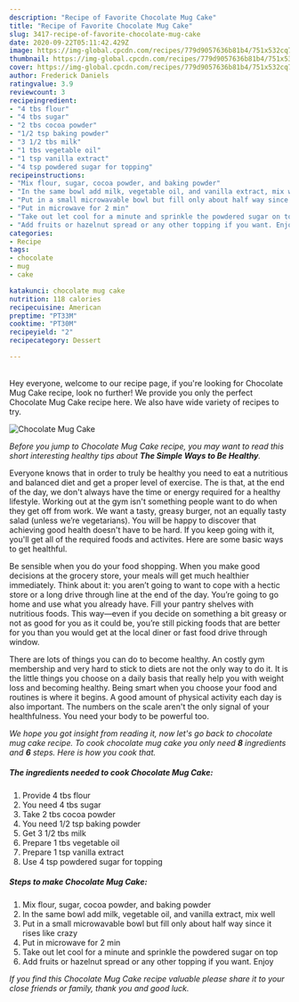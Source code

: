 ```yaml
---
description: "Recipe of Favorite Chocolate Mug Cake"
title: "Recipe of Favorite Chocolate Mug Cake"
slug: 3417-recipe-of-favorite-chocolate-mug-cake
date: 2020-09-22T05:11:42.429Z
image: https://img-global.cpcdn.com/recipes/779d9057636b81b4/751x532cq70/chocolate-mug-cake-recipe-main-photo.jpg
thumbnail: https://img-global.cpcdn.com/recipes/779d9057636b81b4/751x532cq70/chocolate-mug-cake-recipe-main-photo.jpg
cover: https://img-global.cpcdn.com/recipes/779d9057636b81b4/751x532cq70/chocolate-mug-cake-recipe-main-photo.jpg
author: Frederick Daniels
ratingvalue: 3.9
reviewcount: 3
recipeingredient:
- "4 tbs flour"
- "4 tbs sugar"
- "2 tbs cocoa powder"
- "1/2 tsp baking powder"
- "3 1/2 tbs milk"
- "1 tbs vegetable oil"
- "1 tsp vanilla extract"
- "4 tsp powdered sugar for topping"
recipeinstructions:
- "Mix flour, sugar, cocoa powder, and baking powder"
- "In the same bowl add milk, vegetable oil, and vanilla extract, mix well"
- "Put in a small microwavable bowl but fill only about half way since it rises like crazy"
- "Put in microwave for 2 min"
- "Take out let cool for a minute and sprinkle the powdered sugar on top"
- "Add fruits or hazelnut spread or any other topping if you want. Enjoy"
categories:
- Recipe
tags:
- chocolate
- mug
- cake

katakunci: chocolate mug cake 
nutrition: 118 calories
recipecuisine: American
preptime: "PT33M"
cooktime: "PT30M"
recipeyield: "2"
recipecategory: Dessert

---
```

<br>
Hey everyone, welcome to our recipe page, if you're looking for Chocolate Mug Cake recipe, look no further! We provide you only the perfect Chocolate Mug Cake recipe here. We also have wide variety of recipes to try.
<br>


![Chocolate Mug Cake](https://img-global.cpcdn.com/recipes/779d9057636b81b4/751x532cq70/chocolate-mug-cake-recipe-main-photo.jpg)

<i>Before you jump to Chocolate Mug Cake recipe, you may want to read this short interesting healthy tips about <strong>The Simple Ways to Be Healthy</strong>.</i>

Everyone knows that in order to truly be healthy you need to eat a nutritious and balanced diet and get a proper level of exercise. The  is that, at the end of the day, we don't always have the time or energy required for a healthy lifestyle. Working out at the gym isn't something people want to do when they get off from work. We want a tasty, greasy burger, not an equally tasty salad (unless we’re vegetarians). You will be happy to discover that achieving good health doesn't have to be hard. If you keep going with it, you'll get all of the required foods and activites. Here are some basic ways to get healthful.

Be sensible when you do your food shopping. When you make good decisions at the grocery store, your meals will get much healthier immediately. Think about it: you aren’t going to want to cope with a hectic store or a long drive through line at the end of the day. You’re going to go home and use what you already have. Fill your pantry shelves with nutritious foods. This way—even if you decide on something a bit greasy or not as good for you as it could be, you’re still picking foods that are better for you than you would get at the local diner or fast food drive through window.

There are lots of things you can do to become healthy. An costly gym membership and very hard to stick to diets are not the only way to do it. It is the little things you choose on a daily basis that really help you with weight loss and becoming healthy. Being smart when you choose your food and routines is where it begins. A good amount of physical activity each day is also important. The numbers on the scale aren't the only signal of your healthfulness. You need your body to be powerful too. 


<i>We hope you got insight from reading it, now let's go back to chocolate mug cake recipe. To cook chocolate mug cake you only need <strong>8</strong> ingredients and <strong>6</strong> steps. Here is how you cook that.
</i>

##### The ingredients needed to cook Chocolate Mug Cake:

1. Provide 4 tbs flour
1. You need 4 tbs sugar
1. Take 2 tbs cocoa powder
1. You need 1/2 tsp baking powder
1. Get 3 1/2 tbs milk
1. Prepare 1 tbs vegetable oil
1. Prepare 1 tsp vanilla extract
1. Use 4 tsp powdered sugar for topping


##### Steps to make Chocolate Mug Cake:

1. Mix flour, sugar, cocoa powder, and baking powder
1. In the same bowl add milk, vegetable oil, and vanilla extract, mix well
1. Put in a small microwavable bowl but fill only about half way since it rises like crazy
1. Put in microwave for 2 min
1. Take out let cool for a minute and sprinkle the powdered sugar on top
1. Add fruits or hazelnut spread or any other topping if you want. Enjoy


<i>If you find this Chocolate Mug Cake recipe valuable please share it to your close friends or family, thank you and good luck.</i>
